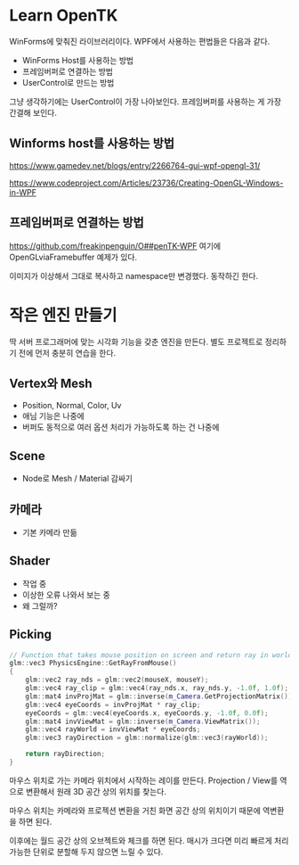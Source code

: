 # Learn OpenTK

WinForms에 맞춰진 라이브러리이다. WPF에서 사용하는 편법들은 다음과 같다. 
- WinForms Host를 사용하는 방법
- 프레임버퍼로 연결하는 방법 
- UserControl로 만드는 방법

그냥 생각하기에는 UserControl이 가장 나아보인다. 
프레임버퍼를 사용하는 게 가장 간결해 보인다. 

## Winforms host를 사용하는 방법 

https://www.gamedev.net/blogs/entry/2266764-gui-wpf-opengl-31/

https://www.codeproject.com/Articles/23736/Creating-OpenGL-Windows-in-WPF


## 프레임버퍼로 연결하는 방법 

https://github.com/freakinpenguin/O##penTK-WPF
여기에 OpenGLviaFramebuffer 예제가 있다. 

이미지가 이상해서 그대로 복사하고 namespace만 변경했다. 
동작하긴 한다. 


# 작은 엔진 만들기 

딱 서버 프로그래머에 맞는 시각화 기능을 갖춘 엔진을 만든다. 
별도 프로젝트로 정리하기 전에 먼저 충분히 연습을 한다. 

## Vertex와 Mesh 

- Position, Normal, Color, Uv
- 애님 기능은 나중에 
- 버퍼도 동적으로 여러 옵션 처리가 가능하도록 하는 건 나중에 

## Scene 

- Node로 Mesh / Material 감싸기

## 카메라 

- 기본 카메라 만듦 

## Shader

- 작업 중 
- 이상한 오류 나와서 보는 중 
- 왜 그럴까? 


## Picking 

```c++
// Function that takes mouse position on screen and return ray in world coords
glm::vec3 PhysicsEngine::GetRayFromMouse()
{
	glm::vec2 ray_nds = glm::vec2(mouseX, mouseY);
	glm::vec4 ray_clip = glm::vec4(ray_nds.x, ray_nds.y, -1.0f, 1.0f);
	glm::mat4 invProjMat = glm::inverse(m_Camera.GetProjectionMatrix());
	glm::vec4 eyeCoords = invProjMat * ray_clip;
	eyeCoords = glm::vec4(eyeCoords.x, eyeCoords.y, -1.0f, 0.0f);
	glm::mat4 invViewMat = glm::inverse(m_Camera.ViewMatrix());
	glm::vec4 rayWorld = invViewMat * eyeCoords;
	glm::vec3 rayDirection = glm::normalize(glm::vec3(rayWorld));

	return rayDirection;
}
```

마우스 위치로 가는 카메라 위치에서 시작하는 레이를 만든다. 
Projection / View를 역으로 변환해서 원래 3D 공간 상의 위치를 찾는다. 

마우스 위치는 카메라와 프로젝션 변환을 거친 화면 공간 상의 위치이기 때문에 역변환을 하면 된다. 

이후에는 월드 공간 상의 오브젝트와 체크를 하면 된다. 
매시가 크다면 미리 빠르게 처리 가능한 단위로 분할해 두지 않으면 느릴 수 있다. 













